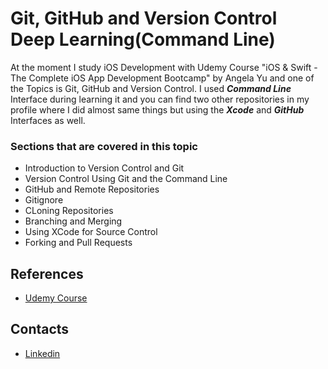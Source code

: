 # Git, GitHub and Version Control Deep Learning(Command Line)
At the moment I study iOS Development with Udemy Course "iOS & Swift - The Complete iOS App Development Bootcamp" by Angela Yu and one of the Topics is Git, GitHub and Version Control. I used **_Command Line_** Interface during learning it and you can find two other repositories in my profile where I did almost same things but using the **_Xcode_** and **_GitHub_** Interfaces as well.  
### Sections that are covered in this topic

* Introduction to Version Control and Git
* Version Control Using Git and the Command Line
* GitHub and Remote Repositories
* Gitignore
* CLoning Repositories
* Branching and Merging
* Using XCode for Source Control
* Forking and Pull Requests
## References
* [Udemy Course](https://www.udemy.com/course/ios-13-app-development-bootcamp/)

## Contacts
* [Linkedin](https://www.linkedin.com/in/fuad-rustamov-8133b4190/)

